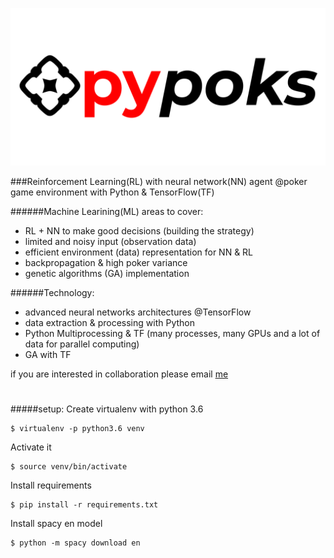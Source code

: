 ![](pypoks.png)

###Reinforcement Learning(RL) with neural network(NN) agent @poker game environment with Python & TensorFlow(TF)

######Machine Learining(ML) areas to cover:
- RL + NN to make good decisions (building the strategy)
- limited and noisy input (observation data)
- efficient environment (data) representation for NN & RL 
- backpropagation & high poker variance
- genetic algorithms (GA) implementation  

######Technology:
- advanced neural networks architectures @TensorFlow
- data extraction & processing with Python
- Python Multiprocessing & TF (many processes, many GPUs and a lot of data for parallel computing)
- GA with TF

if you are interested in collaboration please email [me](mailto:tojestprzedmalpa@gmail.com)

#
#####setup:
Create virtualenv with python 3.6
```
$ virtualenv -p python3.6 venv
```
Activate it
```
$ source venv/bin/activate
```
Install requirements
```
$ pip install -r requirements.txt
```
Install spacy en model
```
$ python -m spacy download en
```